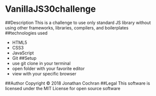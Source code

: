 # VanillaJS30challenge
##Description
This is a challenge to use only standard JS library without using other frameworks, libraries, compilers, and boilerplates
##technologies used
- HTML5
- CSS3
- JavaScript
- Git
##Setup
- use git clone in your terminal
- open folder with your favorite editor
- view with your specific browser

##Author
Copyright &copy; 2018 Jonathan Cochran
##Legal
This software is licensed under the MIT License for open source software
